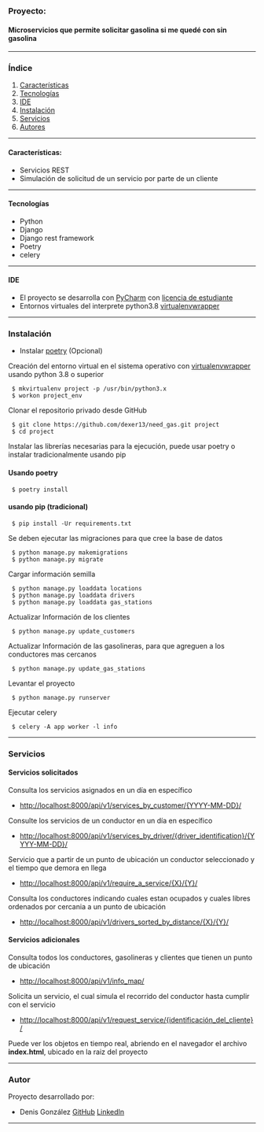 ### Proyecto:
#### Microservicios que permite solicitar gasolina si me quedé con sin gasolina
***
### Índice
1. [Características](#caracter-sticas-)
2. [Tecnologías](#tecnologías)
3. [IDE](#ide)
4. [Instalación](#instalación)
5. [Servicios](#servicios)
6. [Autores](#autores)
***

#### Características:

  - Servicios REST
  - Simulación de solicitud de un servicio por parte de un cliente

***
#### Tecnologías

  - Python
  - Django
  - Django rest framework
  - Poetry
  - celery
  
***
#### IDE
  - El proyecto se desarrolla con [PyCharm](https://www.jetbrains.com/es-es/pycharm/) con [licencia de estudiante](https://www.jetbrains.com/es-es/community/education/#students)
  - Entornos virtuales del interprete python3.8 [virtualenvwrapper](https://virtualenvwrapper.readthedocs.io/en/latest/)
  
***
### Instalación

 - Instalar [poetry](https://python-poetry.org/) (Opcional)

Creación del entorno virtual en el sistema operativo con [virtualenvwrapper](https://virtualenvwrapper.readthedocs.io/en/latest/) usando python 3.8 o superior

```shell script
 $ mkvirtualenv project -p /usr/bin/python3.x
 $ workon project_env
```
Clonar el repositorio privado desde GitHub
```shell script
 $ git clone https://github.com/dexer13/need_gas.git project
 $ cd project
```

Instalar las librerías necesarias para la ejecución, puede usar poetry o instalar tradicionalmente usando pip
#### Usando poetry
```shell script
 $ poetry install
```
#### usando pip (tradicional)
```shell script
 $ pip install -Ur requirements.txt
```
Se deben ejecutar las migraciones para que cree la base de datos
```shell script
 $ python manage.py makemigrations
 $ python manage.py migrate
```
Cargar información semilla
```shell script
 $ python manage.py loaddata locations
 $ python manage.py loaddata drivers
 $ python manage.py loaddata gas_stations
```
Actualizar Información de los clientes
```shell script
 $ python manage.py update_customers
```
Actualizar Información de las gasolineras, para que agreguen a los conductores mas cercanos
```shell script
 $ python manage.py update_gas_stations
```
Levantar el proyecto
```shell script
 $ python manage.py runserver
```
Ejecutar celery
```shell script
 $ celery -A app worker -l info
```
***
### Servicios
#### Servicios solicitados
Consulta los servicios asignados en un día en específico
- [http://localhost:8000/api/v1/services_by_customer/{YYYY-MM-DD}/](http://localhost:8000/api/v1/services_by_customer/{YYYY-MM-DD}/)

Consulte los servicios de un conductor en un día en específico
- [http://localhost:8000/api/v1/services_by_driver/{driver_identification}/{YYYY-MM-DD}/](http://localhost:8000/api/v1/services_by_driver/<str:identification>/{YYYY-MM-DD}/)

Servicio que a partir de un punto de ubicación un conductor seleccionado y el tiempo que demora en llega
- [http://localhost:8000/api/v1/require_a_service/{X}/{Y}/](http://localhost:8000/api/v1/require_a_service/{X}/{Y}/)

Consulta los conductores indicando cuales estan ocupados y cuales libres ordenados por cercania a un punto de ubicación
- [http://localhost:8000/api/v1/drivers_sorted_by_distance/{X}/{Y}/](http://localhost:8000/api/v1/drivers_sorted_by_distance/{X}/{Y}/)

#### Servicios adicionales
Consulta todos los conductores, gasolineras y clientes que tienen un punto de ubicación
- [http://localhost:8000/api/v1/info_map/](http://localhost:8000/api/v1/info_map/)

Solicita un servicio, el cual simula el recorrido del conductor hasta cumplir con el servicio
- [http://localhost:8000/api/v1/request_service/{identificación_del_cliente}/](http://localhost:8000/api/v1/request_service/{identificación_del_cliente})

Puede ver los objetos en tiempo real, abriendo en el navegador el archivo **index.html**, ubicado en la raiz del proyecto
***
### Autor
Proyecto desarrollado por:
 - Denis González [GitHub](https://github.com/dexer13) [LinkedIn](https://www.linkedin.com/in/denis-eduardo-isidro-gonzalez-428a51210/)

***